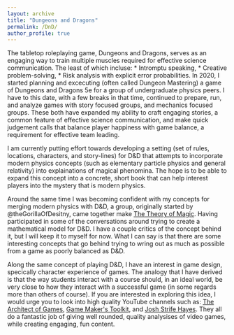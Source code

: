 ```yaml
---
layout: archive
title: "Dungeons and Dragons"
permalink: /DnD/
author_profile: true
---
```


The tabletop roleplaying game, Dungeons and Dragons, serves as an engaging way to train multiple muscles required for effective science communication. The least of which incluse:
    * Intromptu speaking,
    * Creative problem-solving,
    * Risk analysis with explicit error probabilities.
In 2020, I started planning and excecuting (often called Dungeon Mastering) a game of Dungeons and Dragons 5e for a group of undergraduate physics peers. I have to this date, with a few breaks in that time, continued to prepare, run, and analyze games with story focused groups, and mechanics focused groups. These both have expanded my ability to craft engaging stories, a common feature of effective science communication, and make quick judgement calls that balance player happiness with game balance, a requirement for effective team leading.

I am currently putting effort towards developing a setting (set of rules, locations, characters, and story-lines) for D&D that attempts to incorporate modern physics concepts (such as elementary particle physics and general relativity) into explainations of magical phenomina. The hope is to be able to expand this concept into a concrete, short book that can help interest players into the mystery that is modern physics. 

Around the same time I was becoming confident with my concepts for merging modern physics with D&D, a group, originally started by @theGorillaOfDesitny, came together make [The Theory of Magic](https://www.drivethrurpg.com/product/409456/The-Theory-of-Magic). Having participated in some of the conversations around trying to create a mathematical model for D&D. I have a couple critics of the concept behind it, but I will keep it to myself for now. What I can say is that there are some interesting concepts that go behind trying to wring out as much as possible from a game as poorly balanced as D&D. 

Along the same concept of playing D&D, I have an interest in game design, specically character experience of games. The analogy that I have derived is that the way students interact with a course should, in an ideal world, be very close to how they interact with a successful game (in some regards more than others of course). If you are interested in exploring this idea, I would urge you to look into high quality YouTube channels such as: [The Architect of Games](https://www.youtube.com/@ArchitectofGames), [Game Maker's Toolkit](https://www.youtube.com/@GMTK), and [Josh Strife Hayes](https://www.youtube.com/@JoshStrifeHayes). They all do a fantastic job of giving well rounded, quality analysises of video games, while creating engaging, fun content.